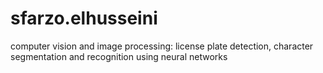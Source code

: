 # sfarzo.elhusseini
computer vision and image processing: license plate detection, character segmentation and recognition using neural networks 
